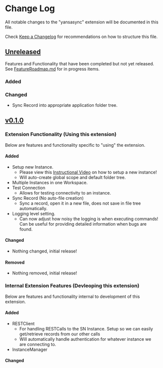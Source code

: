 # Change Log
All notable changes to the "yansasync" extension will be documented in this file.

Check [Keep a Changelog](http://keepachangelog.com/) for recommendations on how to structure this file.

## [Unreleased]()
Features and Functionality that have been completed but not yet released. See [FeatureRoadmap.md](/FeatureRoadmap.md) for in progress items.

### Added

### Changed
- Sync Record into appropriate application folder tree.

## [v0.1.0]()

### Extension Functionality (Using this extension)
Below are features and functionality specific to "using" the extension. 
#### Added
- Setup new Instance.
    - Please view this [Instructional Video](https://youtube.com) on how to setup a new instance!
    - Will auto-create global scope and default folder tree.
- Multiple Instances in one Workspace.
- Test Connection
    - Allows for testing connectivity to an instance.
- Sync Record (No auto-file creation)
    - Sync a record, open it in a new file, does not save in file tree automatically.
- Logging level setting.
    - Can now adjust how noisy the logging is when executing commands! Can be useful for providing detailed information when bugs are found.

#### Changed
- Nothing changed, initial release!

#### Removed
- Nothing removed, initial release!

### Internal Extension Features (Devleoping this extension)
Below are features and functionality internal to development of this extension.
#### Added
- RESTClient
    - For handling RESTCalls to the SN Instance. Setup so we can easily get/retrieve records from our other calls
    - Will automatically handle authentication for whatever instance we are connecting to. 
- InstanceManager

#### Changed
